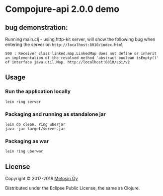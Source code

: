 # Compojure-api 2.0.0 demo
## bug demonstration:

Running main.clj - using http-kit server, will show the following bug when entering the server on `http://localhost:8010/index.html`

`500 : Receiver class linked.map.LinkedMap does not define or inherit an implementation of the resolved method 'abstract boolean isEmpty()' of interface java.util.Map. http://localhost:8010/api/v2`

## Usage

### Run the application locally

`lein ring server`

### Packaging and running as standalone jar

```
lein do clean, ring uberjar
java -jar target/server.jar
```

### Packaging as war

`lein ring uberwar`

## License

Copyright © 2017-2018 [Metosin Oy](http://www.metosin.fi)

Distributed under the Eclipse Public License, the same as Clojure.
